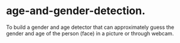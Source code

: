 # age-and-gender-detection.
To build a gender and age detector that can approximately guess the gender and age of the person (face) in a picture or through webcam.
